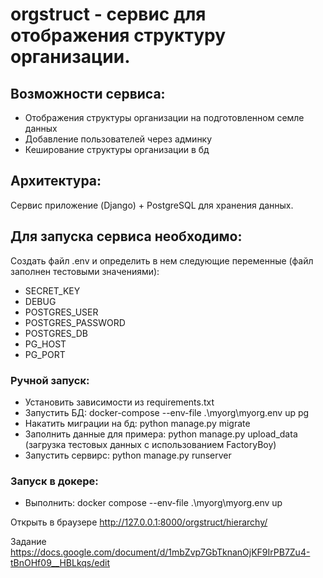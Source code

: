 # **orgstruct** - сервис для отображения структуру организации.

## Возможности сервиса:
- Отображения структуры организации на подготовленном семле данных
- Добавление пользователей через админку
- Кеширование структуры организации в бд

## Архитектура:
Сервис приложение (Django)  + PostgreSQL для хранения данных.  


## Для запуска сервиса необходимо:
Создать файл .env и определить в нем следующие переменные (файл заполнен тестовыми значениями): 
   * SECRET_KEY
   * DEBUG
   * POSTGRES_USER
   * POSTGRES_PASSWORD
   * POSTGRES_DB 
   * PG_HOST 
   * PG_PORT


### Ручной запуск:
- Установить зависимости из requirements.txt
- Запустить БД: docker-compose --env-file .\myorg\myorg\.env up pg
- Накатить миграции на бд: python manage.py migrate
- Заполнить данные для примера: python manage.py upload_data (загрузка тестовых данных с использованием FactoryBoy)
- Запустить сервирс: python manage.py runserver

### Запуск в докере:
- Выполнить: docker compose --env-file .\myorg\myorg\.env up


Открыть в браузере http://127.0.0.1:8000/orgstruct/hierarchy/

Задание https://docs.google.com/document/d/1mbZvp7GbTknanOjKF9IrPB7Zu4-tBnOHf09__HBLkqs/edit